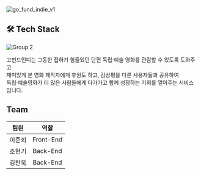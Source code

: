 ![go_fund_indie_v1](https://user-images.githubusercontent.com/45745049/138047353-65c086f3-275a-4d14-89a3-700b0cf21656.png)

## 🛠 Tech Stack
![Group 2](https://user-images.githubusercontent.com/45745049/138052835-c7612bf2-530b-4bb0-98ea-69583f4660e6.png)

고펀드인디는 그동한 접하기 힘들었던 단편 독립·예술 영화를 관람할 수 있도록 도와주고<br>
재미있게 본 영화 제작자에게 후원도 하고, 감상평을 다른 사용자들과 공유하여<br>
독립·예술영화가 더 많은 사람들에게 다가가고 함께 성장하는 기회를 열어주는 서비스 입니다.

## Team

| 팀원 | 역할 |
| :---: | :---: |
| 이준희 | Front-End |
| 조현기 | Back-End |
| 김찬욱 | Back-End |
